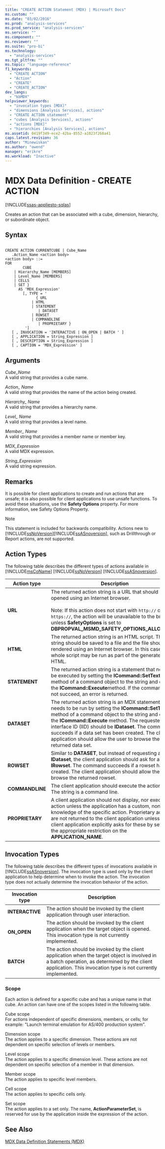 ```yaml
---
title: "CREATE ACTION Statement (MDX) | Microsoft Docs"
ms.custom: ""
ms.date: "03/02/2016"
ms.prod: "analysis-services"
ms.prod_service: "analysis-services"
ms.service: ""
ms.component: ""
ms.reviewer: ""
ms.suite: "pro-bi"
ms.technology: 
  - "analysis-services"
ms.tgt_pltfrm: ""
ms.topic: "language-reference"
f1_keywords: 
  - "CREATE ACTION"
  - "Action"
  - "CREATE"
  - "CREATE_ACTION"
dev_langs: 
  - "kbMDX"
helpviewer_keywords: 
  - "invocation types [MDX]"
  - "dimensions [Analysis Services], actions"
  - "CREATE ACTION statement"
  - "cubes [Analysis Services], actions"
  - "actions [MDX]"
  - "hierarchies [Analysis Services], actions"
ms.assetid: 0419f349-ece2-42ba-8552-a1023f268a41
caps.latest.revision: 36
author: "Minewiskan"
ms.author: "owend"
manager: "erikre"
ms.workload: "Inactive"
---
```

# MDX Data Definition - CREATE ACTION
[!INCLUDE[ssas-appliesto-sqlas](../includes/ssas-appliesto-sqlas.md)]

  Creates an action that can be associated with a cube, dimension, hierarchy, or subordinate object.  
  
## Syntax  
  
```  
  
CREATE ACTION CURRENTCUBE | Cube_Name  
   .Action_Name <action body>  
<action body> ::=   
FOR   
        CUBE   
    | Hierarchy_Name [MEMBERS]   
    | Level_Name [MEMBERS]   
    | CELLS   
    | SET }   
      AS 'MDX_Expression'   
        [, TYPE = '  
              { URL   
            | HTML   
            | STATEMENT   
               | DATASET   
            | ROWSET   
            | COMMANDLINE   
               | PROPRIETARY }   
         ']  
   [ , INVOCATION = 'INTERACTIVE | ON_OPEN | BATCH ' ]  
   [ , APPLICATION = String_Expression ]  
   [ , DESCRIPTION = String_Expression ]  
   [ , CAPTION = 'MDX_Expression' ]  
```  
  
## Arguments  
 *Cube_Name*  
 A valid string that provides a cube name.  
  
 *Action_ Name*  
 A valid string that provides the name of the action being created.  
  
 *Hierarchy_ Name*  
 A valid string that provides a hierarchy name.  
  
 *Level_ Name*  
 A valid string that provides a level name.  
  
 *Member_ Name*  
 A valid string that provides a member name or member key.  
  
 *MDX_Expression*  
 A valid MDX expression.  
  
 *String_Expression*  
 A valid string expression.  
  
## Remarks  
 It is possible for client applications to create and run actions that are unsafe; it is also possible for client applications to use unsafe functions. To avoid these situations, use the **Safety Options** property. For more information, see Safety Options Property.  
  
> [!NOTE]  
>  This statement is included for backwards compatibility. Actions new to [!INCLUDE[ssNoVersion](../includes/ssnoversion-md.md)][!INCLUDE[ssASnoversion](../includes/ssasnoversion-md.md)], such as Drillthrough or Report actions, are not supported.  
  
## Action Types  
 The following table describes the different types of actions available in [!INCLUDE[msCoName](../includes/msconame-md.md)] [!INCLUDE[ssNoVersion](../includes/ssnoversion-md.md)] [!INCLUDE[ssASnoversion](../includes/ssasnoversion-md.md)].  
  
|Action type|Description|  
|-----------------|-----------------|  
|**URL**|The returned action string is a URL that should be opened using an Internet browser.<br /><br /> Note: If this action does not start with `http://` or `https://`, the action will be unavailable to the browser unless **SafetyOptions** is set to **DBPROPVAL_MSMD_SAFETY_OPTIONS_ALLOW_ALL**.|  
|**HTML**|The returned action string is an HTML script. The string should be saved to a file and the file should be rendered using an Internet browser. In this case, a whole script may be run as part of the generated HTML.|  
|**STATEMENT**|The returned action string is a statement that needs to be executed by setting the **ICommand::SetText** method of a command object to the string and calling the **ICommand::Execute**method. If the command does not succeed, an error is returned.|  
|**DATASET**|The returned action string is an MDX statement that needs to be run by setting the **ICommand::SetText** method of a command object to the string and calling the **ICommand::Execute** method. The requested interface ID (IID) should be **IDataset**. The command succeeds if a data set has been created. The client application should allow the user to browse the returned data set.|  
|**ROWSET**|Similar to **DATASET**, but instead of requesting an IID of **IDataset**, the client application should ask for an IID of **IRowset**. The command succeeds if a rowset has been created. The client application should allow the user to browse the returned rowset.|  
|**COMMANDLINE**|The client application should execute the action string. The string is a command line.|  
|**PROPRIETARY**|A client application should not display, nor execute the action unless the application has a custom, nongeneric knowledge of the specific action. Proprietary actions are not returned to the client application unless the client application explicitly asks for these by setting the appropriate restriction on the **APPLICATION_NAME**.|  
  
## Invocation Types  
 The following table describes the different types of invocations available in [!INCLUDE[ssASnoversion](../includes/ssasnoversion-md.md)]. The invocation type is used only by the client application to help determine when to invoke the action. The invocation type does not actually determine the invocation behavior of the action.  
  
|Invocation type|Description|  
|---------------------|-----------------|  
|**INTERACTIVE**|The action should be invoked by the client application through user interaction.|  
|**ON_OPEN**|The action should be invoked by the client application when the target object is opened. This invocation type is not currently implemented.|  
|**BATCH**|The action should be invoked by the client application when the target object is involved in a batch operation, as determined by the client application. This invocation type is not currently implemented.|  
  
### Scope  
 Each action is defined for a specific cube and has a unique name in that cube. An action can have one of the scopes listed in the following table.  
  
 Cube scope  
 For actions independent of specific dimensions, members, or cells; for example: "Launch terminal emulation for AS/400 production system".  
  
 Dimension scope  
 The action applies to a specific dimension. These actions are not dependent on specific selection of levels or members.  
  
 Level scope  
 The action applies to a specific dimension level. These actions are not dependent on specific selection of a member in that dimension.  
  
 Member scope  
 The action applies to specific level members.  
  
 Cell scope  
 The action applies to specific cells only.  
  
 Set scope  
 The action applies to a set only. The name, **ActionParameterSet**, is reserved for use by the application inside the expression of the action.  
  
## See Also  
 [MDX Data Definition Statements &#40;MDX&#41;](../mdx/mdx-data-definition-statements-mdx.md)  
  
  
